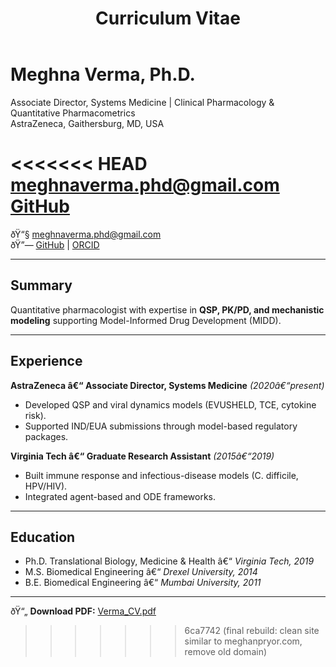 ﻿---
layout: single
title: "Curriculum Vitae"
permalink: /cv/
author_profile: true
---

# Meghna Verma, Ph.D.  
Associate Director, Systems Medicine | Clinical Pharmacology & Quantitative Pharmacometrics  
AstraZeneca, Gaithersburg, MD, USA  

<<<<<<< HEAD
meghnaverma.phd@gmail.com  
[GitHub](https://github.com/meghna-verma)
=======
ðŸ“§ meghnaverma.phd@gmail.com  
ðŸ”— [GitHub](https://github.com/meghna-verma) | [ORCID](https://orcid.org/0000-0002-7776-0433)

---

## Summary
Quantitative pharmacologist with expertise in **QSP, PK/PD, and mechanistic modeling** supporting Model-Informed Drug Development (MIDD).

---

## Experience

**AstraZeneca â€“ Associate Director, Systems Medicine** *(2020â€“present)*  
- Developed QSP and viral dynamics models (EVUSHELD, TCE, cytokine risk).  
- Supported IND/EUA submissions through model-based regulatory packages.  

**Virginia Tech â€“ Graduate Research Assistant** *(2015â€“2019)*  
- Built immune response and infectious-disease models (C. difficile, HPV/HIV).  
- Integrated agent-based and ODE frameworks.  

---

## Education
- Ph.D. Translational Biology, Medicine & Health â€“ *Virginia Tech, 2019*  
- M.S. Biomedical Engineering â€“ *Drexel University, 2014*  
- B.E. Biomedical Engineering â€“ *Mumbai University, 2011*  

---

ðŸ“„ **Download PDF:** [Verma_CV.pdf](/files/Verma_CV.pdf)
>>>>>>> 6ca7742 (final rebuild: clean site similar to meghanpryor.com, remove old domain)
